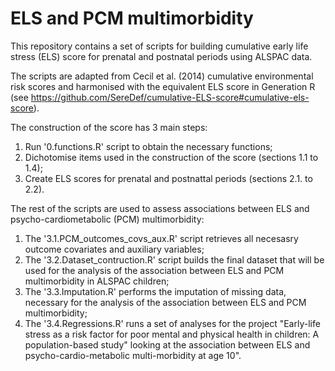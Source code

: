 # ELS and PCM multimorbidity 

This repository contains a set of scripts for building cumulative early life stress (ELS) score for prenatal and postnatal periods using ALSPAC data.

The scripts are adapted from Cecil et al. (2014) cumulative environmental risk scores and harmonised with the equivalent ELS score in Generation R (see https://github.com/SereDef/cumulative-ELS-score#cumulative-els-score).

The construction of the score has 3 main steps:

1. Run '0.functions.R' script to obtain the necessary functions;
2. Dichotomise items used in the construction of the score (sections 1.1 to 1.4);
3. Create ELS scores for prenatal and postnattal periods (sections 2.1. to 2.2).

The rest of the scripts are used to assess associations between ELS and psycho-cardiometabolic (PCM) multimorbidity:

1. The '3.1.PCM_outcomes_covs_aux.R' script retrieves all necesasry outcome covariates and auxiliary variables;
2. The '3.2.Dataset_contruction.R' script builds the final dataset that will be used for the analysis of the association between ELS and PCM multimorbidity in ALSPAC children;
3. The '3.3.Imputation.R' performs the imputation of missing data, necessary for the analysis of the association between ELS and PCM multimorbidity;
4. The '3.4.Regressions.R' runs a set of analyses for the project "Early-life stress as a risk factor for poor mental and physical health in children: A population-based study" looking at the association between ELS and psycho-cardio-metabolic multi-morbidity at age 10".  

